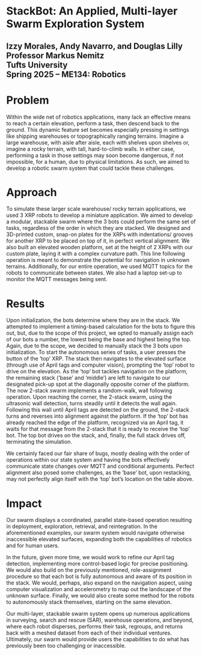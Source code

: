 # **StackBot: An Applied, Multi-layer Swarm Exploration System**

Izzy Morales, Andy Navarro, and Douglas Lilly  
Professor Markus Nemitz  
Tufts University  
Spring 2025 – ME134: Robotics  
---

# **Problem**

Within the wide net of robotics applications, many lack an effective means to reach a certain elevation, perform a task, then descend back to the ground. This dynamic feature set becomes especially pressing in settings like shipping warehouses or topographically ranging terrains. Imagine a large warehouse, with aisle after aisle, each with shelves upon shelves or, imagine a rocky terrain, with tall, hard-to-climb walls. In either case, performing a task in those settings may soon become dangerous, if not impossible, for a human, due to physical limitations. As such, we aimed to develop a robotic swarm system that could tackle these challenges.

# **Approach**

To simulate these larger scale warehouse/ rocky terrain applications, we used 3 XRP robots to develop a miniature application. We aimed to develop a modular, stackable swarm where the 3 bots could perform the same set of tasks, regardless of the order in which they are stacked. We designed and 3D-printed custom, snap-on plates for the XRPs with indentations/ grooves for another XRP to be placed on top of it, in perfect vertical alignment. We also built an elevated wooden platform, set at the height of 2 XRPs with our custom plate, laying it with a complex curvature path. This line following operation is meant to demonstrate the potential for navigation in unknown terrains. Additionally, for our entire operation, we used MQTT topics for the robots to communicate between states. We also had a laptop set-up to monitor the MQTT messages being sent.

# **Results**

Upon initialization, the bots determine where they are in the stack. We attempted to implement a timing-based calculation for the bots to figure this out, but, due to the scope of this project, we opted to manually assign each of our bots a number, the lowest being the base and highest being the top. Again, due to the scope, we decided to manually stack the 3 bots upon initialization. To start the autonomous series of tasks, a user presses the button of the ‘top’ XRP. The stack then navigates to the elevated surface (through use of April tags and computer vision), prompting the ‘top’ robot to drive on the elevation. As the ‘top’ bot tackles navigation on the platform, the remaining stack (‘base’ and ‘middle’) are left to navigate to our designated pick-up spot at the diagonally opposite corner of the platform. The now 2-stack swarm implements a random-walk, wall following operation. Upon reaching the corner, the 2-stack swarm, using the ultrasonic wall detection, turns steadily until it detects the wall again. Following this wall until April tags are detected on the ground, the 2-stack turns and reverses into alignment against the platform. If the ‘top’ bot has already reached the edge of the platform, recognized via an April tag, it waits for that message from the 2-stack that it is ready to receive the ‘top’ bot. The top bot drives on the stack, and, finally, the full stack drives off, terminating the simulation.

We certainly faced our fair share of bugs, mostly dealing with the order of operations within our state system and having the bots effectively communicate state changes over MQTT and conditional arguments. Perfect alignment also posed some challenges, as the ‘base’ bot, upon restacking, may not perfectly align itself with the ‘top’ bot’s location on the table above. 

# **Impact**

Our swarm displays a coordinated, parallel state-based operation resulting in deployment, exploration, retrieval, and reintegration. In the aforementioned examples, our swarm system would navigate otherwise inaccessible elevated surfaces, expanding both the capabilities of robotics and for human users.

In the future, given more time, we would work to refine our April tag detection, implementing more control-based  logic for precise positioning. We would also build on the previously mentioned, role-assignment procedure so that each bot is fully autonomous and aware of its position in the stack. We would, perhaps, also expand on the navigation aspect, using computer visualization and accelerometry to map out the landscape of the unknown surface. Finally, we would also create some method for the robots to autonomously stack themselves, starting on the same elevation.

Our multi-layer, stackable swarm system opens up numerous applications in surveying, search and rescue (SAR), warehouse operations, and beyond, where each robot disperses, performs their task, regroups, and returns back with a meshed dataset from each of their individual ventures. Ultimately, our swarm would provide users the capabilities to do what has previously been too challenging or inaccessible.